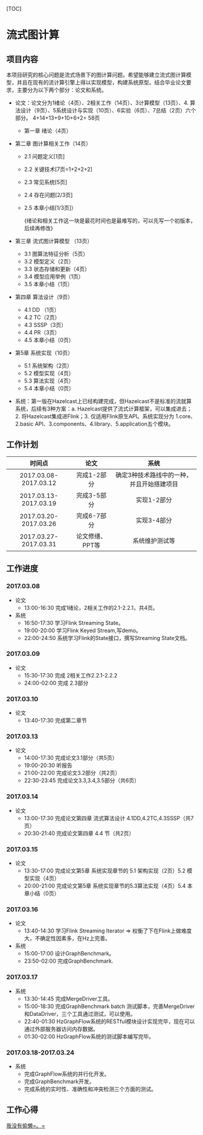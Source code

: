 [TOC]



# 流式图计算

## 项目内容

​    本项目研究的核心问题是流式场景下的图计算问题。希望能够建立流式图计算模型，并且在现有的流计算引擎上得以实现模型，构建系统原型。结合毕业论文要求，主要分为以下两个部分：论文和系统。

+ 论文：论文分为1绪论（4页）、2相关工作（14页）、3计算模型（13页）、4. 算法设计（9页）、5系统设计与实现（10页）、6实验（6页）、7总结（2页）六个部分。 4+14+13+9+10+6+2= 58页

  + 第一章 绪论（4页）


+   第二章 图计算相关工作（14页）

    + 2.1 问题定义[1页]  

    + 2.2 关键技术[7页=1+2+2+2]

    + 2.3 常见系统[5页] 

    + 2.4 存在问题[2/3页] 

    + 2.5 本章小结[1/3页]）

      {绪论和相关工作这一块是最花时间也是最难写的，可以先写一个初版本，后续再修改}

+ 第三章 流式图计算模型 （13页）

    + 3.1 图算法特征分析（5页）
    + 3.2 模型定义（2页）
    + 3.3 状态存储和更新（4页）
    + 3.4 模型应用举例（1页）
    + 3.5 本章小结（1页）

+ 第四章 算法设计（9页）

    + 4.1 DD （1页）
    + 4.2 TC（2页）
    + 4.3 SSSP（3页）
    + 4.4 PR（3页）
    + 4.5 本章小结（0页）

+ 第5章 系统实现（10页）

    + 5.1 系统架构（2页）
    + 5.2 模型实现（4页）
    + 5.3 算法实现（4页）
    + 5.4 本章小结（0页）

+ 系统：第一版在Hazelcast上已经构建完成，但Hazelcast不是标准的流就算系统，后续有3种方案：a. Hazelcast提供了流式计算框架，可以集成进去；2. 将Hazelcast集成进Flink；3. 仅适用Flink原生API。系统实现分为 1.core、2.basic API、3.components、4.library、5.application五个模块。

## 工作计划

|          时间点          |    论文     |          系统           |
| :-------------------: | :-------: | :-------------------: |
| 2017.03.08-2017.03.12 |  完成1-2部分  | 确定3种技术路线中的一种，并且开始搭建项目 |
| 2017.03.13-2017.03.19 |  完成3-5部分  |        实现1-2部分        |
| 2017.03.20-2017.03.26 |  完成6-7部分  |        实现3-4部分        |
| 2017.03.27-2017.03.31 | 论文修缮、PPT等 |        系统维护测试等        |

## 工作进度

### 2017.03.08

+ 论文
  + 13:00-16:30 完成1绪论，2相关工作的2.1-2.2.1，共4页。
+ 系统
  + 16:50-17:30 学习Flink Streaming State。
  + 19:00-20:00 学习Flink Keyed Stream,写demo。
  + 22:00-24:50 系统学习Flink的State接口，撰写Streaming State文档。

### 2017.03.09

+ 论文
  + 15:30-17:30 完成 2相关工作2.2.1-2.2.2
  + 24:00-02:00 完成 2.3部分


### 2017.03.10

+ 论文
  + 13:40-17:30 完成第二章节

### 2017.03.13

+ 论文
  + 14:00-17:30 完成论文3.1部分（共5页）
  + 19:00-20:30 听报告
  + 21:00-22:00 完成论文3.2部分（共2页）
  + 22:30-23:45 完成论文3.3,3.4,3.5部分（共6页）

### 2017.03.14

+ 论文
  + 13:00-17:30 完成论文第四章 流式算法设计 4.1DD,4.2TC,4.3SSSP（共7页）
  + 20:30-21:40 完成论文第四章 4.4 节（共2页） 

### 2017.03.15

+ 论文
  + 13:30-17:00 完成论文第5章 系统实现章节的 5.1 架构实现（2页）5.2 模型实现（4页）
  + 20:00-21:00 完成论文第5章 系统实现章节的5.3算法实现（4页）5.4 本章小结（0页）

### 2017.03.16

+ 论文
  + 13:40-14:30 学习Flink Streaming Iterator => 权衡了下在Flink上做难度大，不确定性因素多，在Hz上完善。
+ 系统
  + 15:00-17:00 设计GraphBenchmark。
  + 23:50-02:00 完成GraphBenchmark.

### 2017.03.17

+ 系统
  + 13:30-14:45 完成MergeDriver工具。
  + 15:00-18:30 完成GraphBenchmark batch 测试脚本，完善MergeDriver和DataDriver，三个工具通过测试，可以使用。
  + 22:40-01:30 HzGraphFlow系统的RESTful模块设计实现完毕，现在可以通过外部服务器访问内存数据。
  + 01:30-02:00 HzGraphFlow系统的测试脚本编写完毕。

### 2017.03.18-2017.03.24

+ 系统
  + 完成GraphFlow系统的并行化开发。
  + 完成GraphBenchmark开发。
  + 完成系统的实时性、准确性和冲突检测三个方面的测试。

## 工作心得

[我没有偷懒=。=](https://github.com/DuanSky22/GraduationThesis/blob/master/notes/insight/Winterfell.md)

